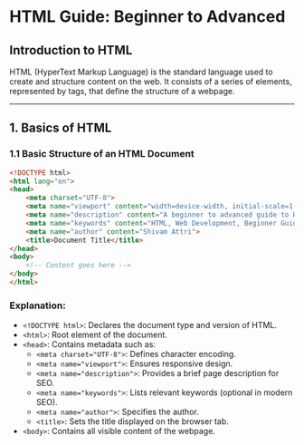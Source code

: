 # HTML Guide: Beginner to Advanced

## Introduction to HTML
HTML (HyperText Markup Language) is the standard language used to create and structure content on the web. It consists of a series of elements, represented by tags, that define the structure of a webpage.

---
## 1. Basics of HTML
### 1.1 Basic Structure of an HTML Document
```html
<!DOCTYPE html>
<html lang="en">
<head>
    <meta charset="UTF-8">
    <meta name="viewport" content="width=device-width, initial-scale=1.0">
    <meta name="description" content="A beginner to advanced guide to HTML.">
    <meta name="keywords" content="HTML, Web Development, Beginner Guide, Advanced HTML">
    <meta name="author" content="Shivam Attri">
    <title>Document Title</title>
</head>
<body>
    <!-- Content goes here -->
</body>
</html>
```
### Explanation:
- `<!DOCTYPE html>`: Declares the document type and version of HTML.
- `<html>`: Root element of the document.
- `<head>`: Contains metadata such as:
  - `<meta charset="UTF-8">`: Defines character encoding.
  - `<meta name="viewport">`: Ensures responsive design.
  - `<meta name="description">`: Provides a brief page description for SEO.
  - `<meta name="keywords">`: Lists relevant keywords (optional in modern SEO).
  - `<meta name="author">`: Specifies the author.
  - `<title>`: Sets the title displayed on the browser tab.
- `<body>`: Contains all visible content of the webpage.

